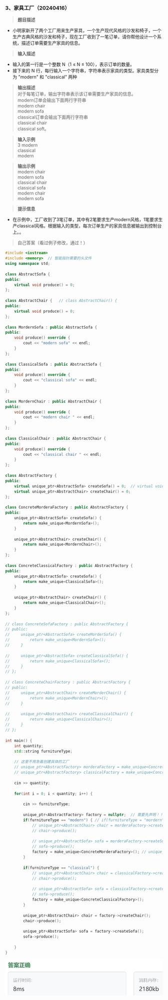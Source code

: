 ### 3、家具工厂（20240416）
>**题目描述**  
- 小明家新开了两个工厂用来生产家具，一个生产现代风格的沙发和椅子，一个生产古典风格的沙发和椅子，现在工厂收到了一笔订单，请你帮他设计一个系统，描述订单需要生产家具的信息。  

>**输入描述**  
- 输入的第一行是一个整数 N（1 ≤ N ≤ 100），表示订单的数量。 
- 接下来的 N 行，每行输入一个字符串，字符串表示家具的类型。家具类型分为 "modern" 和 "classical" 两种

>**输出描述**  
对于每笔订单，输出字符串表示该订单需要生产家具的信息。   
modern订单会输出下面两行字符串   
modern chair   
modern sofa  
classical订单会输出下面两行字符串   
classical chair   
classical soft。   

>**输入示例**  
3
modern  
classical  
modern   
  
>**输出示例**  
modern chair  
modern sofa  
classical chair  
classical sofa  
modern chair  
modern sofa  
  
>**提示信息**  
- 在示例中，工厂收到了3笔订单，其中有2笔要求生产modern风格，1笔要求生产classical风格。根据输入的类型，每次订单生产的家具信息被输出到控制台上。。

>自己答案（看过例子修改，通过！）
```C++
#include <iostream>
#include <memory>  // 智能指针需要的头文件
using namespace std;

class AbstractSofa {
public:
    virtual void produce() = 0;
};

class AbstractChair {   // class AbstractChair() {
public:
    virtual void produce() = 0;
};

class MordernSofa : public AbstractSofa {
public: 
    void produce() override {
        cout << "modern sofa" << endl;
    }
};

class ClassicalSofa : public AbstractSofa {
public: 
    void produce() override {
        cout << "classical sofa" << endl;
    }
};

class MordernChair : public AbstractChair {
public: 
    void produce() override {
        cout << "modern chair " << endl;
    }
};

class ClassicalChair : public AbstractChair {
public: 
    void produce() override {
        cout << "classical chair " << endl;
    }
};

class AbstractFactory {
public:
    virtual unique_ptr<AbstractSofa> createSofa() = 0;  // virtual void createSofa() = 0;
    virtual unique_ptr<AbstractChair> createChair() = 0;
};

class ConcreteMorderaFactory : public AbstractFactory {
public:
    unique_ptr<AbstractSofa> createSofa() {
        return make_unique<MordernSofa>();
    }
    
    unique_ptr<AbstractChair> createChair() {
        return make_unique<MordernChair>();
    }
};

class ConcreteClassicalFactory : public AbstractFactory {
public:
    unique_ptr<AbstractSofa> createSofa() {
        return make_unique<ClassicalSofa>();
    }
    
    unique_ptr<AbstractChair> createChair() {
        return make_unique<ClassicalChair>();
    }
};

// class ConcreteSofaFactory : public AbstractFactory {
// public:
//     unique_ptr<AbstractSofa> createMorderSofa() {
//         return make_unique<MordernSofa>();
//     }
    
//     unique_ptr<AbstractSofa> createClassicalSofa() {
//         return make_unique<ClassicalSofa>();
//     }
// };

// class ConcreteChairFactory : public AbstractFactory {
// public:
//     unique_ptr<AbstractChair> createMorderChair() {
//         return make_unique<MordernChair>();
//     }
    
//     unique_ptr<AbstractChair> createClassicalChair() {
//         return make_unique<ClassicalChair>();
//     }
// };

int main() {
    int quantity;
    std::string furnitureType;
    
    // 这里不用急着创建具体的工厂
    // unique_ptr<AbstractFactory> morderaFactory = make_unique<ConcreteMorderaFactory>(); // make_ptr<ConcreteChairFactory> ccf();
    // unique_ptr<AbstractFactory> classicalFactory = make_unique<ConcreteClassicalFactory>();
    
    cin >> quantity;
    
    for(int i = 0; i < quantity; i++) {
        
        cin >> furnitureType;
        
        unique_ptr<AbstractFactory> factory = nullptr;  // 需要先声明！！！
        if(furnitureType == "modern") { // if(furnitureType = "mordern") { 是判断不是等于赋值
            // unique_ptr<AbstractChair> chair = morderaFactory->createChair();
            // chair->produce();
            
            // unique_ptr<AbstractSofa> sofa = morderaFactory->createSofa();
            // sofa->produce();
            factory = make_unique<ConcreteMorderaFactory>(); // unique_ptr<AbstractFactory> factory = make_unique<ConcreteMorderaFactory>();
        }
        
        if(furnitureType == "classical") {
            // unique_ptr<AbstractChair> chair = classicalFactory->createChair();
            // chair->produce();
            
            // unique_ptr<AbstractSofa> sofa = classicalFactory->createSofa();
            // sofa->produce();
            factory = make_unique<ConcreteClassicalFactory>();
        }
        
        unique_ptr<AbstractChair> chair = factory->createChair();
        chair->produce();
            
        unique_ptr<AbstractSofa> sofa = factory->createSofa();
        sofa->produce();
        
    }
}
```
![alt text](6c59eb03f1de73ad852336c88fe42d3.png)

